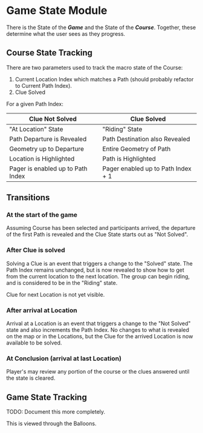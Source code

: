 Game State Module
====
There is the State of the _**Game**_ and the State of the _**Course**_.  Together, these determine
what the user sees as they progress.

Course State Tracking
----
There are two parameters used to track the macro state of the Course:

1. Current Location Index which matches a Path (should probably refactor to Current Path Index).
2. Clue Solved

For a given Path Index:

Clue Not Solved | Clue Solved
------|------
"At Location" State | "Riding" State
Path Departure is Revealed | Path Destination also Revealed
Geometry up to Departure | Entire Geometry of Path
Location is Highlighted | Path is Highlighted
Pager is enabled up to Path Index | Pager enabled up to Path Index + 1

Transitions
----
### At the start of the game
Assuming Course has been selected and participants arrived, the departure of the first Path is revealed and the Clue State starts out as "Not Solved".
### After Clue is solved
Solving a Clue is an event that triggers a change to the "Solved" state.  The Path Index remains unchanged, but is now revealed to show how to get from the current location to the next location.  The group can begin riding, and is considered to be in the "Riding" state.

Clue for next Location is not yet visible.
### After arrival at Location
Arrival at a Location is an event that triggers a change to the "Not Solved" state and also increments the Path Index.  No changes to what is revealed on the map or in the Locations, but the Clue for the arrived Location is now available to be solved.
### At Conclusion (arrival at last Location)
Player's may review any portion of the course or the clues answered until the state is cleared.

Game State Tracking
----
TODO: Document this more completely.

This is viewed through the Balloons.

